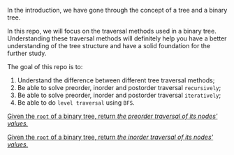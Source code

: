 In the introduction, we have gone through the concept of a tree and a binary tree.

In this repo, we will focus on the traversal methods used in a binary tree. Understanding these traversal methods will definitely help you have a better understanding of the tree structure and have a solid foundation for the further study.

The goal of this repo is to:

1. Understand the difference between different tree traversal methods;
2. Be able to solve preorder, inorder and postorder traversal ```recursively```;
3. Be able to solve preorder, inorder and postorder traversal ```iteratively```;
4. Be able to do ```level traversal``` using ```BFS```.

[Given the ```root``` of a binary tree, return *the preorder traversal of its nodes' values.*](https://github.com/keldavis/Java-Practice/tree/master/Google%20Interview%20Prep/Data%20Structures/Binary%20Tree/Traverse%20A%20Tree/Preorder%20Traversal)

[Given the ```root``` of a binary tree, return *the inorder traversal of its nodes' values*.](https://github.com/keldavis/Java-Practice/tree/master/Google%20Interview%20Prep/Data%20Structures/Binary%20Tree/Traverse%20A%20Tree/Inorder%20Traversal)

